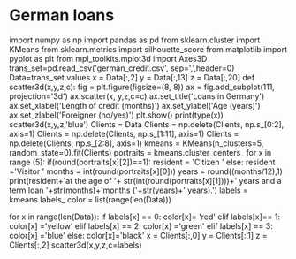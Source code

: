 # German loans
import numpy as np
import pandas as pd
from sklearn.cluster import KMeans
from sklearn.metrics import silhouette_score
from matplotlib import pyplot as plt
from mpl_toolkits.mplot3d import Axes3D
trans_set=pd.read_csv('german_credit.csv', sep=',',header=0)
Data=trans_set.values
x = Data[:,2]
y = Data[:,13]
z = Data[:,20]
def scatter3d(x,y,z,c):
    fig = plt.figure(figsize=(8, 8))
    ax = fig.add_subplot(111, projection='3d')
    ax.scatter(x, y,z,c=c)
    ax.set_title('Loans in Germany')
    ax.set_xlabel('Length of credit (months)')
    ax.set_ylabel('Age (years)')
    ax.set_zlabel('Foreigner (no/yes)')
    plt.show()
    print(type(x))
    scatter3d(x,y,z,'blue')
    Clients = Data
Clients = np.delete(Clients, np.s_[0:2], axis=1)
Clients = np.delete(Clients, np.s_[1:11], axis=1)
Clients = np.delete(Clients, np.s_[2:8], axis=1)
kmeans = KMeans(n_clusters=5, random_state=0).fit(Clients)
portraits = kmeans.cluster_centers_
for x in range (5):
    if(round(portraits[x][2])==1):
        resident = 'Citizen '
    else:
        resident ='Visitor '
    months = int(round(portraits[x][0]))
    years = round((months/12),1)
    print(resident+'at the age of '+ str(int(round(portraits[x][1])))+' years and a term loan '+str(months)+'months ('+str(years)+' years).')
    labels = kmeans.labels_
    color = list(range(len(Data)))

for x in range(len(Data)):
    if labels[x] == 0:
        color[x]= 'red'
    elif labels[x]== 1:
        color[x] ='yellow'
    elif labels[x] == 2:
        color[x] ='green'
    elif labels[x] == 3:
        color[x] ='blue'
    else:
        color[x]='black'
        x = Clients[:,0]
y = Clients[:,1]
z = Clients[:,2]
scatter3d(x,y,z,c=labels)
